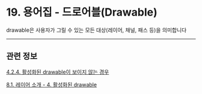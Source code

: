 # 19. 용어집 - 드로어블(Drawable)

drawable은 사용자가 그릴 수 있는 모든 대상(레이어, 채널, 패스 등)을 의미합니다

***

## 관련 정보

[4.2.4. 활성화된 drawable이 보이지 않는 경우](./04-02-04-the-active-drawable-is-not-visible.md)

[8.1. 레이어 소개 - 4. 활성화된 drawable](./08-01-00-introduction-to-layers.md)
